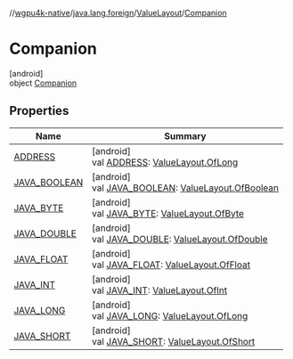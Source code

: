 //[wgpu4k-native](../../../../index.md)/[java.lang.foreign](../../index.md)/[ValueLayout](../index.md)/[Companion](index.md)

# Companion

[android]\
object [Companion](index.md)

## Properties

| Name | Summary |
|---|---|
| [ADDRESS](-a-d-d-r-e-s-s.md) | [android]<br>val [ADDRESS](-a-d-d-r-e-s-s.md): [ValueLayout.OfLong](../-of-long/index.md) |
| [JAVA_BOOLEAN](-j-a-v-a_-b-o-o-l-e-a-n.md) | [android]<br>val [JAVA_BOOLEAN](-j-a-v-a_-b-o-o-l-e-a-n.md): [ValueLayout.OfBoolean](../-of-boolean/index.md) |
| [JAVA_BYTE](-j-a-v-a_-b-y-t-e.md) | [android]<br>val [JAVA_BYTE](-j-a-v-a_-b-y-t-e.md): [ValueLayout.OfByte](../-of-byte/index.md) |
| [JAVA_DOUBLE](-j-a-v-a_-d-o-u-b-l-e.md) | [android]<br>val [JAVA_DOUBLE](-j-a-v-a_-d-o-u-b-l-e.md): [ValueLayout.OfDouble](../-of-double/index.md) |
| [JAVA_FLOAT](-j-a-v-a_-f-l-o-a-t.md) | [android]<br>val [JAVA_FLOAT](-j-a-v-a_-f-l-o-a-t.md): [ValueLayout.OfFloat](../-of-float/index.md) |
| [JAVA_INT](-j-a-v-a_-i-n-t.md) | [android]<br>val [JAVA_INT](-j-a-v-a_-i-n-t.md): [ValueLayout.OfInt](../-of-int/index.md) |
| [JAVA_LONG](-j-a-v-a_-l-o-n-g.md) | [android]<br>val [JAVA_LONG](-j-a-v-a_-l-o-n-g.md): [ValueLayout.OfLong](../-of-long/index.md) |
| [JAVA_SHORT](-j-a-v-a_-s-h-o-r-t.md) | [android]<br>val [JAVA_SHORT](-j-a-v-a_-s-h-o-r-t.md): [ValueLayout.OfShort](../-of-short/index.md) |